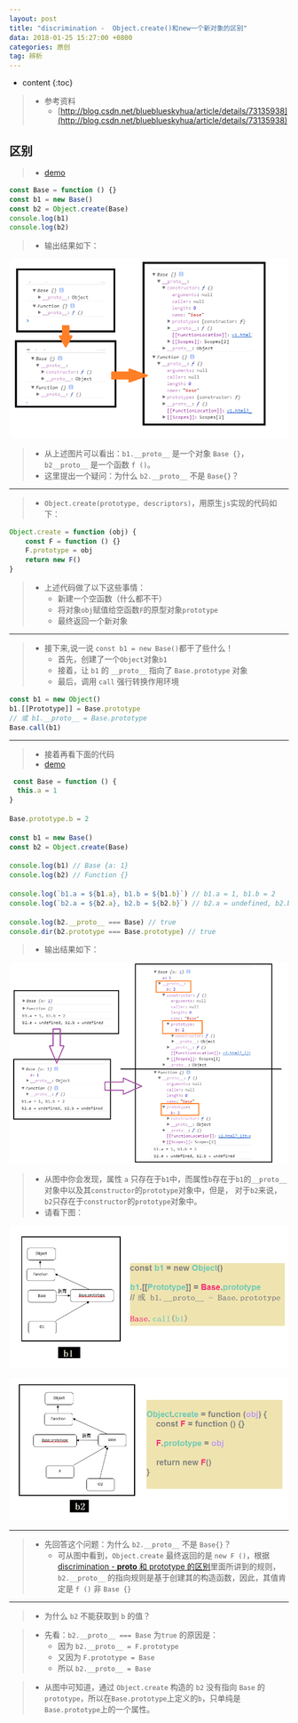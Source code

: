 ```yaml
---
layout: post
title: "discrimination -  Object.create()和new一个新对象的区别"
data: 2018-01-25 15:27:00 +0800
categories: 原创
tag: 辨析
---
```

* content
{:toc}

<!-- more -->

> * 参考资料
>   * [http://blog.csdn.net/blueblueskyhua/article/details/73135938](http://blog.csdn.net/blueblueskyhua/article/details/73135938)

## 区别

> * [demo](/effects/demo/discrimination/ObjectCreateAndNew/v1.html)

```js
const Base = function () {}
const b1 = new Base()
const b2 = Object.create(Base)
console.log(b1)
console.log(b2)
```

> * 输出结果如下：

![image](/styles/images/discrimination/objectAndNew/on-01.png)

> * 从上述图片可以看出：`b1.__proto__` 是一个对象 `Base {}`，`b2__proto__` 是一个函数 `f ()`。
> * 这里提出一个疑问：为什么 `b2.__proto__` 不是 `Base{}`？

---

> * `Object.create(prototype, descriptors)`，用原生`js`实现的代码如下：

```js
Object.create = function (obj) {
    const F = function () {}
    F.prototype = obj
    return new F()
}
```

> * 上述代码做了以下这些事情：
>   * 新建一个空函数（什么都不干）
>   * 将对象`obj`赋值给空函数`F`的原型对象`prototype`
>   * 最终返回一个新对象

---

> * 接下来,说一说 `const b1 = new Base()`都干了些什么！
>   * 首先，创建了一个`Object`对象`b1`
>   * 接着，让 `b1` 的 `__proto__` 指向了 `Base.prototype` 对象
>   * 最后，调用 `call` 强行转换作用环境

```js
const b1 = new Object()
b1.[[Prototype]] = Base.prototype
// 或 b1.__proto__ = Base.prototype
Base.call(b1)
```

---

> * 接着再看下面的代码 
> * [demo](/effects/demo/discrimination/ObjectCreateAndNew/v2.html)

```js
 const Base = function () {
  this.a = 1
}

Base.prototype.b = 2

const b1 = new Base()
const b2 = Object.create(Base)

console.log(b1) // Base {a: 1}
console.log(b2) // Function {}

console.log(`b1.a = ${b1.a}, b1.b = ${b1.b}`) // b1.a = 1, b1.b = 2
console.log(`b2.a = ${b2.a}, b2.b = ${b2.b}`) // b2.a = undefined, b2.b = undefined

console.log(b2.__proto__ === Base) // true
console.dir(b2.prototype === Base.prototype) // true
```

> * 输出结果如下：

![image](/styles/images/discrimination/objectAndNew/on-02.png)

> * 从图中你会发现，属性 `a` 只存在于`b1`中，而属性`b`存在于`b1`的`__proto__`对象中以及其`constructor`的`prototype`对象中，但是，
>   对于`b2`来说，`b2`只存在于`constructor`的`prototype`对象中。
> * 请看下图：

![image](/styles/images/discrimination/objectAndNew/on-03.png)

![image](/styles/images/discrimination/objectAndNew/on-04.png)

---

> * 先回答这个问题：为什么 `b2.__proto__` 不是 `Base{}`？
>   * 可从图中看到，`Object.create` 最终返回的是 `new F ()`，根据 [discrimination - __proto__ 和 prototype 的区别](http://www.jmazm.com/2018/01/25/discrimination-prototype/)里面所讲到的规则，
>       `b2.__proto__` 的指向规则是基于创建其的构造函数，因此，其值肯定是 `f ()` 非 `Base {}`
---
> * 为什么 `b2` 不能获取到 `b` 的值？

> * 先看：`b2.__proto__ === Base` 为`true` 的原因是：
>   * 因为 `b2.__proto__ = F.prototype` 
>   * 又因为 `F.prototype = Base`
>   * 所以 `b2.__proto__ = Base`

> * 从图中可知道，通过 `Object.create` 构造的 `b2` 没有指向 `Base` 的 `prototype`，所以在`Base.prototype`上定义的`b`，只单纯是`Base.prototype`上的一个属性。








